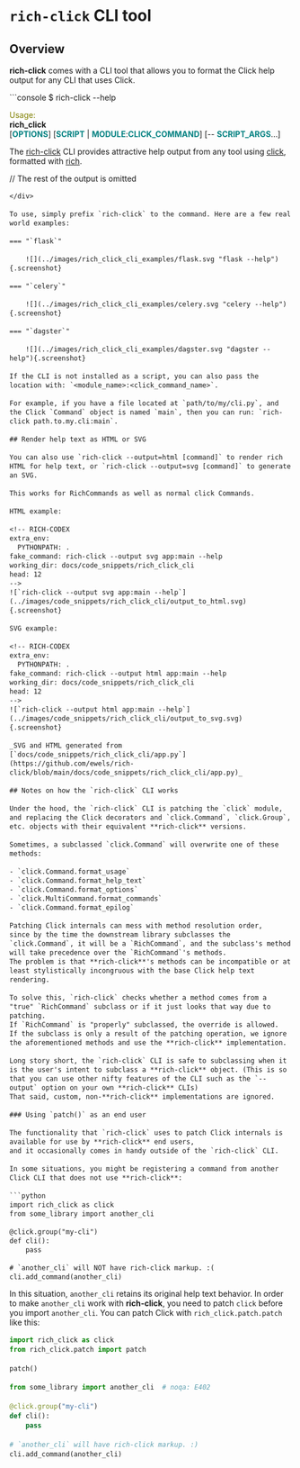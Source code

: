 # `rich-click` CLI tool

## Overview

**rich-click** comes with a CLI tool that allows you to format the Click help output for any CLI that uses Click.

<div class="termy">
```console
$ rich-click --help

 <span style="color: #808000; text-decoration-color: #808000">Usage:                                                       </span>          
 <span style="font-weight: bold">rich_click                                                   </span>          
 [<span style="color: #008080; text-decoration-color: #008080; font-weight: bold">OPTIONS</span>] [<span style="color: #008080; text-decoration-color: #008080; font-weight: bold">SCRIPT</span> | <span style="color: #008080; text-decoration-color: #008080; font-weight: bold">MODULE</span>:<span style="color: #008080; text-decoration-color: #008080; font-weight: bold">CLICK_COMMAND</span>] [-- <span style="color: #008080; text-decoration-color: #008080; font-weight: bold">SCRIPT_ARGS</span>...]          
                                                                        
 The <a href="https://github.com/ewels/rich-click">rich-click</a> CLI provides attractive help output from any tool using 
 <a href="https://click.palletsprojects.com/">click</a>, formatted with <a href="https://github.com/Textualize/rich">rich</a>.                                            

// The rest of the output is omitted
```
</div>

To use, simply prefix `rich-click` to the command. Here are a few real world examples:

=== "`flask`"

    ![](../images/rich_click_cli_examples/flask.svg "flask --help"){.screenshot}

=== "`celery`"

    ![](../images/rich_click_cli_examples/celery.svg "celery --help"){.screenshot}

=== "`dagster`"

    ![](../images/rich_click_cli_examples/dagster.svg "dagster --help"){.screenshot}

If the CLI is not installed as a script, you can also pass the location with: `<module_name>:<click_command_name>`.

For example, if you have a file located at `path/to/my/cli.py`, and the Click `Command` object is named `main`, then you can run: `rich-click path.to.my.cli:main`.

## Render help text as HTML or SVG

You can also use `rich-click --output=html [command]` to render rich HTML for help text, or `rich-click --output=svg [command]` to generate an SVG.

This works for RichCommands as well as normal click Commands.

HTML example:

<!-- RICH-CODEX
extra_env:
  PYTHONPATH: .
fake_command: rich-click --output svg app:main --help
working_dir: docs/code_snippets/rich_click_cli
head: 12
-->
![`rich-click --output svg app:main --help`](../images/code_snippets/rich_click_cli/output_to_html.svg){.screenshot}

SVG example:

<!-- RICH-CODEX
extra_env:
  PYTHONPATH: .
fake_command: rich-click --output html app:main --help
working_dir: docs/code_snippets/rich_click_cli
head: 12
-->
![`rich-click --output html app:main --help`](../images/code_snippets/rich_click_cli/output_to_svg.svg){.screenshot}

_SVG and HTML generated from [`docs/code_snippets/rich_click_cli/app.py`](https://github.com/ewels/rich-click/blob/main/docs/code_snippets/rich_click_cli/app.py)_

## Notes on how the `rich-click` CLI works

Under the hood, the `rich-click` CLI is patching the `click` module, and replacing the Click decorators and `click.Command`, `click.Group`, etc. objects with their equivalent **rich-click** versions.

Sometimes, a subclassed `click.Command` will overwrite one of these methods:

- `click.Command.format_usage`
- `click.Command.format_help_text`
- `click.Command.format_options`
- `click.MultiCommand.format_commands`
- `click.Command.format_epilog`

Patching Click internals can mess with method resolution order,
since by the time the downstream library subclasses the `click.Command`, it will be a `RichCommand`, and the subclass's method will take precedence over the `RichCommand`'s methods.
The problem is that **rich-click**'s methods can be incompatible or at least stylistically incongruous with the base Click help text rendering.

To solve this, `rich-click` checks whether a method comes from a "true" `RichCommand` subclass or if it just looks that way due to patching.
If `RichCommand` is "properly" subclassed, the override is allowed.
If the subclass is only a result of the patching operation, we ignore the aforementioned methods and use the **rich-click** implementation.

Long story short, the `rich-click` CLI is safe to subclassing when it is the user's intent to subclass a **rich-click** object. (This is so that you can use other nifty features of the CLI such as the `--output` option on your own **rich-click** CLIs)
That said, custom, non-**rich-click** implementations are ignored.

### Using `patch()` as an end user

The functionality that `rich-click` uses to patch Click internals is available for use by **rich-click** end users,
and it occasionally comes in handy outside of the `rich-click` CLI.

In some situations, you might be registering a command from another Click CLI that does not use **rich-click**:

```python
import rich_click as click
from some_library import another_cli

@click.group("my-cli")
def cli():
    pass

# `another_cli` will NOT have rich-click markup. :(
cli.add_command(another_cli)
```

In this situation, `another_cli` retains its original help text behavior.
In order to make `another_cli` work with **rich-click**, you need to patch `click` before you import `another_cli`.
You can patch Click with `rich_click.patch.patch` like this:

```python
import rich_click as click
from rich_click.patch import patch

patch()

from some_library import another_cli  # noqa: E402

@click.group("my-cli")
def cli():
    pass

# `another_cli` will have rich-click markup. :)
cli.add_command(another_cli)
```
